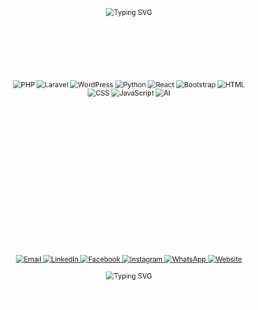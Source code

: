<div align="center">
  <img src="https://readme-typing-svg.herokuapp.com?font=Fira+Code&size=32&duration=2800&pause=2000&color=FFFFFF&center=true&vCenter=true&width=900&lines=Welcome+to+Devtrex!;Your+Partner+in+Innovative+Solutions" alt="Typing SVG" />
</div>

<br />

<p align="center" style="color: white;">
  <em>
    Fullstack development experts dedicated to crafting efficient, scalable solutions. <br />
    Driven by a vision to revolutionize the digital landscape and enhance user experiences.
  </em>
</p>

<br />

<div align="center">
  <img src="https://img.shields.io/badge/PHP-777BB4?style=for-the-badge&logo=php&logoColor=white" alt="PHP" />
  <img src="https://img.shields.io/badge/Laravel-FF2D20?style=for-the-badge&logo=laravel&logoColor=white" alt="Laravel" />
  <img src="https://img.shields.io/badge/WordPress-21759B?style=for-the-badge&logo=wordpress&logoColor=white" alt="WordPress" />
  <img src="https://img.shields.io/badge/Python-3776AB?style=for-the-badge&logo=python&logoColor=white" alt="Python" />
  <img src="https://img.shields.io/badge/React-61DAFB?style=for-the-badge&logo=react&logoColor=black" alt="React" />
  <img src="https://img.shields.io/badge/Bootstrap-7952B3?style=for-the-badge&logo=bootstrap&logoColor=white" alt="Bootstrap" />
  <img src="https://img.shields.io/badge/HTML-E34F26?style=for-the-badge&logo=html5&logoColor=white" alt="HTML" />
  <img src="https://img.shields.io/badge/CSS-1572B6?style=for-the-badge&logo=css3&logoColor=white" alt="CSS" />
  <img src="https://img.shields.io/badge/JavaScript-F7DF1E?style=for-the-badge&logo=javascript&logoColor=black" alt="JavaScript" />
  <img src="https://img.shields.io/badge/AI-00B2FF?style=for-the-badge&logo=adobe&logoColor=white" alt="AI" />
</div>

<br />

<h2 align="center" style="color: white;">🛠️ Our Services</h2>
<div align="center">
  <p style="color: white;">
    <strong>Custom Software Development:</strong> Tailored solutions for your unique challenges.<br>
    <strong>Web Development:</strong> Creating dynamic websites and web applications.<br>
    <strong>Social Media Marketing:</strong> Enhancing your online presence and engagement.<br>
    <strong>SEO Services:</strong> Improving your visibility in search engines.<br>
    <strong>IT Consulting:</strong> Strategic guidance for your technology needs.<br>
    <strong>Rebranding:</strong> Refreshing your brand identity for a modern look.
  </p>
</div>

<br />

<h2 align="center" style="color: white;">🌐 Connect with Us</h2>
<div align="center">
  <a href="mailto:hello@devtrex.com">
    <img src="https://img.shields.io/badge/Email-D14836?style=for-the-badge&logo=gmail&logoColor=white" alt="Email" />
  </a>
  <a href="https://www.linkedin.com/company/devtrex-co" target="_blank">
    <img src="https://img.shields.io/badge/LinkedIn-0077B5?style=for-the-badge&logo=linkedin&logoColor=white" alt="LinkedIn" />
  </a>
  <a href="https://www.facebook.com/profile.php?id=61559865807518" target="_blank">
    <img src="https://img.shields.io/badge/Facebook-1877F2?style=for-the-badge&logo=facebook&logoColor=white" alt="Facebook" />
  </a>
  <a href="https://www.instagram.com/devtrex_/" target="_blank">
    <img src="https://img.shields.io/badge/Instagram-E4405F?style=for-the-badge&logo=instagram&logoColor=white" alt="Instagram" />
  </a>
  <a href="https://api.whatsapp.com/send/?phone=94742527464&text&type=phone_number&app_absent=0" target="_blank">
    <img src="https://img.shields.io/badge/WhatsApp-25D366?style=for-the-badge&logo=whatsapp&logoColor=white" alt="WhatsApp" />
  </a>
  <a href="https://devtrex.com" target="_blank">
    <img src="https://img.shields.io/badge/Website-4285F4?style=for-the-badge&logo=google-chrome&logoColor=white" alt="Website" />
  </a>
</div>

<br />

<div align="center">
  <img src="https://readme-typing-svg.herokuapp.com?font=Fira+Code&size=32&duration=2800&pause=2000&color=FFFFFF&center=true&vCenter=true&width=900&lines=Let's+Build+Something+Amazing!🚀" alt="Typing SVG" />
</div>

<br />

<p align="center" style="color: white;">
  <em>"Exploring the digital world, Join us on this exciting journey!"</em>
</p>
